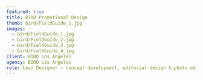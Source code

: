```yaml
---
featured: true
title: BIRD Promotional Design
thumb: bird/FieldGuide_1.jpg
images:
  - bird/FieldGuide_1.jpg
  - bird/FieldGuide_2.jpg
  - bird/FieldGuide_3.jpg
  - bird/FieldGuide_4.jpg
client: BIRD Los Angeles
agency: BIRD Los Angeles
role: Lead Designer – concept development, editorial design & photo editing/retouching
---
```

